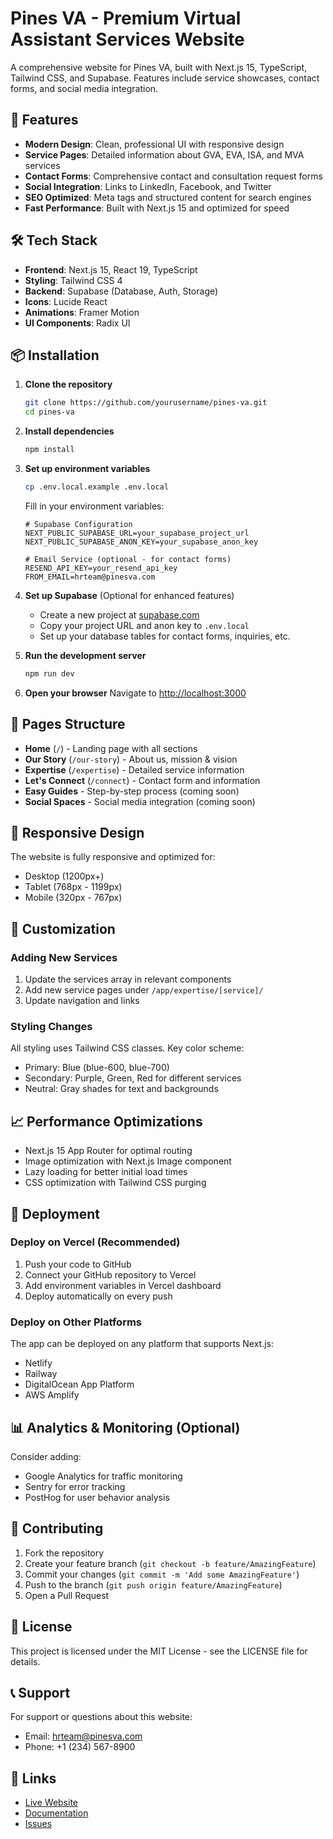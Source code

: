 # Pines VA - Premium Virtual Assistant Services Website

A comprehensive website for Pines VA, built with Next.js 15, TypeScript, Tailwind CSS, and Supabase. Features include service showcases, contact forms, and social media integration.

## 🚀 Features

- **Modern Design**: Clean, professional UI with responsive design
- **Service Pages**: Detailed information about GVA, EVA, ISA, and MVA services
- **Contact Forms**: Comprehensive contact and consultation request forms
- **Social Integration**: Links to LinkedIn, Facebook, and Twitter
- **SEO Optimized**: Meta tags and structured content for search engines
- **Fast Performance**: Built with Next.js 15 and optimized for speed

## 🛠 Tech Stack

- **Frontend**: Next.js 15, React 19, TypeScript
- **Styling**: Tailwind CSS 4
- **Backend**: Supabase (Database, Auth, Storage)
- **Icons**: Lucide React
- **Animations**: Framer Motion
- **UI Components**: Radix UI

## 📦 Installation

1. **Clone the repository**
   ```bash
   git clone https://github.com/yourusername/pines-va.git
   cd pines-va
   ```

2. **Install dependencies**
   ```bash
   npm install
   ```

3. **Set up environment variables**
   ```bash
   cp .env.local.example .env.local
   ```
   
   Fill in your environment variables:
   ```env
   # Supabase Configuration
   NEXT_PUBLIC_SUPABASE_URL=your_supabase_project_url
   NEXT_PUBLIC_SUPABASE_ANON_KEY=your_supabase_anon_key
   
   # Email Service (optional - for contact forms)
   RESEND_API_KEY=your_resend_api_key
   FROM_EMAIL=hrteam@pinesva.com
   ```

4. **Set up Supabase** (Optional for enhanced features)
   - Create a new project at [supabase.com](https://supabase.com)
   - Copy your project URL and anon key to `.env.local`
   - Set up your database tables for contact forms, inquiries, etc.

5. **Run the development server**
   ```bash
   npm run dev
   ```

6. **Open your browser**
   Navigate to [http://localhost:3000](http://localhost:3000)

## 🎯 Pages Structure

- **Home** (`/`) - Landing page with all sections
- **Our Story** (`/our-story`) - About us, mission & vision
- **Expertise** (`/expertise`) - Detailed service information
- **Let's Connect** (`/connect`) - Contact form and information
- **Easy Guides** - Step-by-step process (coming soon)
- **Social Spaces** - Social media integration (coming soon)



## 📱 Responsive Design

The website is fully responsive and optimized for:
- Desktop (1200px+)
- Tablet (768px - 1199px)
- Mobile (320px - 767px)

## 🔧 Customization

### Adding New Services
1. Update the services array in relevant components
2. Add new service pages under `/app/expertise/[service]/`
3. Update navigation and links

### Styling Changes
All styling uses Tailwind CSS classes. Key color scheme:
- Primary: Blue (blue-600, blue-700)
- Secondary: Purple, Green, Red for different services
- Neutral: Gray shades for text and backgrounds

## 📈 Performance Optimizations

- Next.js 15 App Router for optimal routing
- Image optimization with Next.js Image component
- Lazy loading for better initial load times
- CSS optimization with Tailwind CSS purging

## 🚀 Deployment

### Deploy on Vercel (Recommended)
1. Push your code to GitHub
2. Connect your GitHub repository to Vercel
3. Add environment variables in Vercel dashboard
4. Deploy automatically on every push

### Deploy on Other Platforms
The app can be deployed on any platform that supports Next.js:
- Netlify
- Railway
- DigitalOcean App Platform
- AWS Amplify

## 📊 Analytics & Monitoring (Optional)

Consider adding:
- Google Analytics for traffic monitoring
- Sentry for error tracking
- PostHog for user behavior analysis

## 🤝 Contributing

1. Fork the repository
2. Create your feature branch (`git checkout -b feature/AmazingFeature`)
3. Commit your changes (`git commit -m 'Add some AmazingFeature'`)
4. Push to the branch (`git push origin feature/AmazingFeature`)
5. Open a Pull Request

## 📄 License

This project is licensed under the MIT License - see the LICENSE file for details.

## 📞 Support

For support or questions about this website:
- Email: hrteam@pinesva.com
- Phone: +1 (234) 567-8900

## 🔗 Links

- [Live Website](https://pinesva.com)
- [Documentation](https://github.com/yourusername/pines-va/wiki)
- [Issues](https://github.com/yourusername/pines-va/issues)
